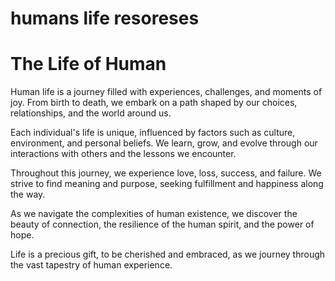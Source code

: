 # humans life resoreses



<!DOCTYPE html>
<html lang="en">
<head>
    <meta charset="UTF-8">
    <meta name="viewport" content="width=device-width, initial-scale=1.0">
    <title>Life of Human</title>
</head>
<body>
    <h1>The Life of Human</h1>
    <p>Human life is a journey filled with experiences, challenges, and moments of joy. From birth to death, we embark on a path shaped by our choices, relationships, and the world around us.</p>
    <p>Each individual's life is unique, influenced by factors such as culture, environment, and personal beliefs. We learn, grow, and evolve through our interactions with others and the lessons we encounter.</p>
    <p>Throughout this journey, we experience love, loss, success, and failure. We strive to find meaning and purpose, seeking fulfillment and happiness along the way.</p>
    <p>As we navigate the complexities of human existence, we discover the beauty of connection, the resilience of the human spirit, and the power of hope.</p>
    <p>Life is a precious gift, to be cherished and embraced, as we journey through the vast tapestry of human experience.</p>
</body
